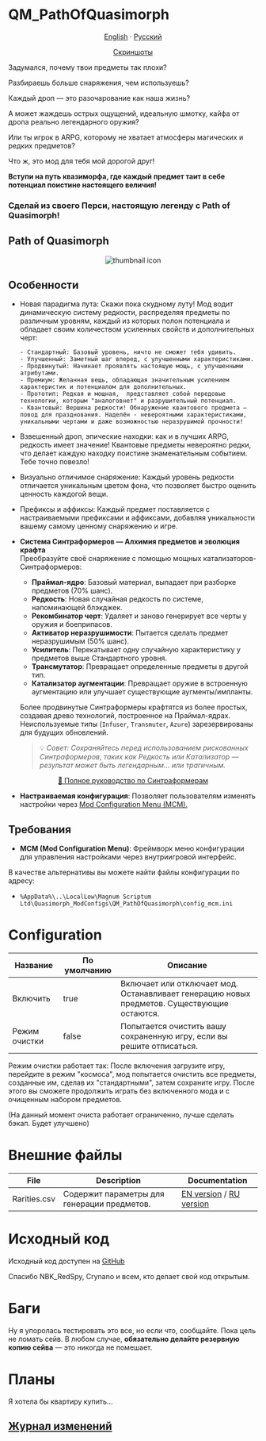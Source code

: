 # QM_PathOfQuasimorph

<p align="center">
  <a href="README.md">English</a> ·
  <a href="README_RU.md">Русский</a>
</p>

<p align="center">
  <a href="GALLERY.md">Скриншоты</a>
</p>

Задумался, почему твои предметы так плохи?

Разбираешь больше снаряжения, чем используешь?

Каждый дроп — это разочарование как наша жизнь?

А может жаждешь острых ощущений, идеальную шмотку, кайфа от дропа реально легендарного оружия?

Или ты игрок в ARPG, которому не хватает атмосферы магических и редких предметов?

Что ж, это мод для тебя мой дорогой друг!

**Вступи на путь квазиморфа, где каждый предмет таит в себе потенциал поистине настоящего величия!**

### **Сделай из своего Перси, настоящую легенду с Path of Quasimorph!**

## Path of Quasimorph

<div align="center">
  <img src="media/thumbnail.png" alt="thumbnail icon">
</div>

## Особенности

* Новая парадигма лута: Скажи пока скудному луту! Мод водит динамическую систему редкости, распределяя предметы по различным уровням, каждый из которых полон потенциала и обладает своим количеством усиленных свойств и дополнительных черт:

      - Стандартный: Базовый уровень, ничто не сможет тебя удивить.
      - Улучшенный: Заметный шаг вперед, с улучшенными характеристиками.
      - Продвинутый: Начинает проявлять настоящую мощь, с улучшенными атрибутами.
      - Премиум: Желанная вещь, обладающая значительным усилением характеристик и потенциалом для дополнительных.
      - Прототип: Редкая и мощная,  представляет собой передовые технологии, которым "аналоговнет" и разрушительный потенциал.
      - Квантовый: Вершина редкости! Обнаружение квантового предмета — повод для празднования. Наделён - невероятными характеристиками, уникальными чертами и даже возможностью неразрушимой прочности!

* Взвешенный дроп, эпические находки: как и в лучших ARPG, редкость имеет значение! Квантовые предметы невероятно редки, что делает каждую находку поистине знаменательным событием. Тебе точно повезло!

* Визуально отличимое снаряжение: Каждый уровень редкости отличается уникальным цветом фона, что позволяет быстро оценить ценность каждогой вещи.

* Префиксы и аффиксы: Каждый предмет поставляется с настраиваемыми префиксами и аффиксами, добавляя уникальности вашему самому ценному снаряжению и игре.

* **Система Синтраформеров — Алхимия предметов и эволюция крафта**  
  Преобразуйте своё снаряжение с помощью мощных катализаторов-Синтраформеров:
  - **Праймал-ядро**: Базовый материал, выпадает при разборке предметов (70% шанс).
  - **Редкость**: Новая случайная редкость по системе, напоминающей блэкджек.
  - **Рекомбинатор черт**: Удаляет и заново генерирует все черты у оружия и боеприпасов.
  - **Активатор неразрушимости**: Пытается сделать предмет неразрушимым (50% шанс).
  - **Усилитель**: Перекатывает одну случайную характеристику у предметов выше Стандартного уровня.
  - **Трансмутатор**: Превращает определенные предметы в другой тип.
  - **Катализатор аугментации**: Превращает оружие в встроенную аугментацию или улучшает существующие аугменты/импланты.

  Более продвинутые Синтраформеры крафтятся из более простых, создавая древо технологий, построенное на Праймал-ядрах. Неиспользуемые типы (`Infuser`, `Transmuter`, `Azure`) зарезервированы для будущих обновлений.

  > 💡 *Совет: Сохраняйтесь перед использованием рискованных Синтраформеров, таких как Редкость или Катализатор — результат может быть легендарным… или трагичным.*

<p align="center">
  <a href="Synthraformers_RU.md">📘 Полное руководство по Синтраформерам</a>
</p>

- **Настраиваемая конфигурация**: Позволяет пользователям изменять настройки через [Mod Configuration Menu (MCM).](https://steamcommunity.com/sharedfiles/filedetails/?id=3469678797)

## Требования

- **MCM (Mod Configuration Menu)**: Фреймворк меню конфигурации для управления настройками через внутриигровой интерфейс.

В качестве альтернативы вы можете найти файлы конфигурации по адресу:
- `%AppData%\..\LocalLow\Magnum Scriptum Ltd\Quasimorph_ModConfigs\QM_PathOfQuasimorph\config_mcm.ini`

# Configuration
| Название                  | По умолчанию | Описание                                                                 |
|-----------------------|---------|-----------------------------------------------------------------------------|
| Включить                |true     | Включает или отключает мод. Останавливает генерацию новых предметов. Существующие остаются.  |
| Режим очистки           |false    | Попытается очистить вашу сохраненную игру, если вы решите отписаться.    |

Режим очистки работает так:
После включения загрузите игру, перейдите в режим "космоса", мод попытается очистить все предметы, созданные им, сделав их "стандартными", затем сохраните игру. После этого вы сможете продолжить играть без включенного мода и с очищенным набором предметов.

(На данный момент очиста работает ограниченно, лучше сделать бэкап. Будет улучшено)

# Внешние файлы

| File             | Description                                 | Documentation |
|------------------|---------------------------------------------|---------------|
| Rarities.csv     | Содержит параметры для генерации предметов. | [EN version](docs/Rarities_CSV_EN.md) / [RU version](docs/Rarities_CSV_RU.md) |

# Исходный код
Исходный код доступен на [GitHub](https://github.com/ARZUMATA/QM-ARZUMATA-PathOfQuasimorph)

Спасибо NBK_RedSpy, Crynano и всем, кто делает свой код открытым.

# Баги

Ну я упоролась тестировать это все, но если что, сообщайте.
Пока цель не ломать сейв.
В любом случае, **обязательно делайте резервную копию сейва** — это никогда не помешает.

# Планы

Я хотела бы квартиру купить...

## [Журнал изменений](CHANGELOG_RU.md)
